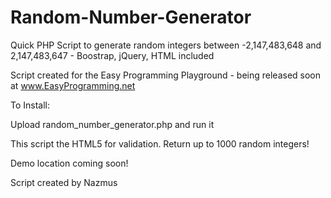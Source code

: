 # Random-Number-Generator

Quick PHP Script to generate random integers between -2,147,483,648 and 2,147,483,647 - Boostrap, jQuery, HTML included

Script created for the Easy Programming Playground - being released soon at www.EasyProgramming.net

To Install:

Upload random_number_generator.php and run it

This script the HTML5 for validation. Return up to 1000 random integers! 

Demo location coming soon!

Script created by Nazmus
